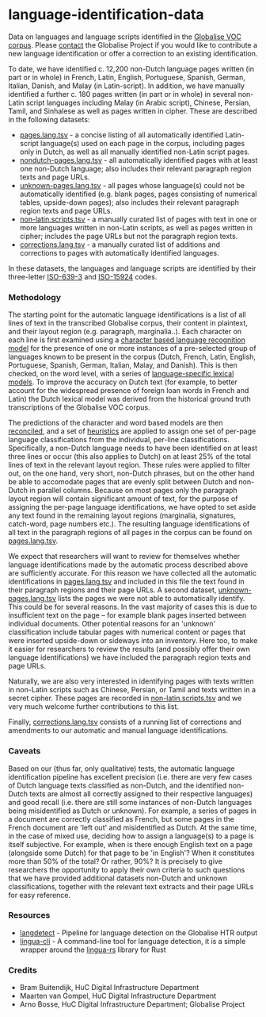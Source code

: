 # language-identification-data

Data on languages and language scripts identified in the [Globalise VOC corpus](https://www.nationaalarchief.nl/onderzoeken/archief/1.04.02). Please [contact](https://globalise.huygens.knaw.nl/contact-us/) the Globalise Project if you would like to contribute a new language identification or offer a correction to an existing identification.

To date, we have identified c. 12,200 non-Dutch language pages written (in part or in whole) in French, Latin, English, Portuguese, Spanish, German, Italian, Danish, and Malay (in Latin-script). In addition, we have manually identified a further c. 180 pages written (in part or in whole) in several non-Latin script languages including Malay (in Arabic script), Chinese, Persian, Tamil, and Sinhalese as well as pages written in cipher. These are described in the following datasets:

- [pages.lang.tsv](https://github.com/globalise-huygens/language-identification-data/blob/main/latin-script-pages/pages.lang.tsv) - a concise listing of all automatically identified Latin-script language(s) used on each page in the corpus, including pages only in Dutch, as well as all manually identified non-Latin script pages.
- [nondutch-pages.lang.tsv](https://github.com/globalise-huygens/language-identification-data/blob/main/latin-script-pages/nondutch-pages.lang.tsv) - all automatically identified pages with at least one non-Dutch language; also includes their relevant paragraph region texts and page URLs.
- [unknown-pages.lang.tsv](https://github.com/globalise-huygens/language-identification-data/blob/main/latin-script-pages/unknown-pages.lang.tsv) - all pages whose language(s) could not be automatically identified (e.g. blank pages, pages consisting of numerical tables, upside-down pages); also includes their relevant paragraph region texts and page URLs.
- [non-latin.scripts.tsv](https://github.com/globalise-huygens/language-identification-data/blob/main/non-latin-script-pages/non-latin.scripts.tsv) - a manually curated list of pages with text in one or more languages written in non-Latin scripts, as well as pages written in cipher; includes the page URLs but not the paragraph region texts.
- [corrections.lang.tsv](https://github.com/globalise-huygens/language-identification-data/blob/main/corrections/corrections.lang.tsv) - a manually curated list of additions and corrections to pages with automatically identified languages. 

In these datasets, the languages and language scripts are identified by their three-letter [ISO-639-3](https://en.wikipedia.org/wiki/List_of_ISO_639_language_codes) and [ISO-15924](https://en.wikipedia.org/wiki/ISO_15924) codes.

### Methodology

The starting point for the automatic language identifications is a list of all lines of text in the transcribed Globalise corpus, their content in plaintext, and their layout region (e.g. paragraph, marginalia..). Each character on each line is first examined using a [character based language recognition model](https://github.com/pemistahl/lingua-rs/) for the presence of one or more instances of a pre-selected group of languages known to be present in the corpus (Dutch, French, Latin, English, Portuguese, Spanish, German, Italian, Malay, and Danish). This is then checked, on the word level, with a series of [language-specific lexical models](https://github.com/knaw-huc/globalise-tools/tree/main/pipelines/langdetect/lexicons). To improve the accuracy on Dutch text (for example, to better account for the widespread presence of foreign loan words in French and Latin) the Dutch lexical model was derived from the historical ground truth transcriptions of the Globalise VOC corpus. 

The predictions of the character and word based models are then [reconciled](https://github.com/knaw-huc/globalise-tools/blob/main/scripts/gt_classify_language.py), and a set of [heuristics](https://github.com/knaw-huc/globalise-tools/blob/main/scripts/gt_classify_language.py) are applied to assign one set of per-page language classifications from the individual, per-line classifications. Specifically, a non-Dutch language needs to have been identified on at least three lines or occur (this also applies to Dutch) on at least 25% of the total lines of text in the relevant layout region. These rules were applied to filter out, on the one hand, very short, non-Dutch phrases, but on the other hand be able to accomodate pages that are evenly split between Dutch and non-Dutch in parallel columns. Because on most pages only the paragraph layout region will contain significant amount of text, for the purpose of assigning the per-page language identifications, we have opted to set aside any text found in the remaining layout regions (marginalia, signatures, catch-word, page numbers etc.). The resulting language identifications of all text in the paragraph regions of all pages in the corpus can be found on [pages.lang.tsv](https://github.com/globalise-huygens/language-identification-data/blob/main/latin-script-pages/pages.lang.tsv).  

We expect that researchers will want to review for themselves whether language identifications made by the automatic process described above are sufficiently accurate. For this reason we have collected all the automatic identifications in [pages.lang.tsv](https://github.com/globalise-huygens/language-identification-data/blob/main/latin-script-pages/pages.lang.tsv) and included in this file the text found in their paragraph regions and their page URLs. A second dataset, [unknown-pages.lang.tsv](https://github.com/globalise-huygens/language-identification-data/blob/main/latin-script-pages/unknown-pages.lang.tsv) lists the pages we were not able to automatically identify. This could be for several reasons. In the vast majority of cases this is due to insufficient text on the page – for example blank pages inserted between individual documents. Other potential reasons for an 'unknown' classification include tabular pages with numerical content or pages that were inserted upside-down or sideways into an inventory. Here too, to make it easier for researchers to review the results (and possibly offer their own language identifications) we have included the paragraph region texts and page URLs. 

Naturally, we are also very interested in identifying pages with texts written in non-Latin scripts such as Chinese, Persian, or Tamil and texts written in a secret cipher. These pages are recorded in [non-latin.scripts.tsv](https://github.com/globalise-huygens/language-identification-data/blob/main/non-latin-script-pages/non-latin.scripts.tsv) and we very much welcome further contributions to this list.

Finally, [corrections.lang.tsv](https://github.com/globalise-huygens/language-identification-data/tree/main/corrections/corrections.lang.tsv) consists of a running list of corrections and amendments to our automatic and manual language identifications.

### Caveats

Based on our (thus far, only qualitative) tests, the automatic language identification pipeline has excellent precision (i.e. there are very few cases of Dutch language texts classified as non-Dutch, and the identified non-Dutch texts are almost all correctly assigned to their respective languages) and good recall (i.e. there are still some instances of non-Dutch languages being misidentified as Dutch or unknown). For example, a series of pages in a document are correctly classified as French, but some pages in the French document are 'left out' and misidentified as Dutch. At the same time, in the case of mixed use, deciding how to assign a language(s) to a page is itself subjective. For example, when is there enough English text on a page (alongside some Dutch) for that page to be 'in English'? When it constitutes more than 50% of the total? Or rather, 90%? It is precisely to give researchers the opportunity to apply their own criteria to such questions that we have provided additional datasets non-Dutch and unknown classifications, together with the relevant text extracts and their page URLs for easy reference.     

### Resources

- [langdetect](https://github.com/knaw-huc/globalise-tools/tree/main/pipelines/langdetect) - Pipeline for language detection on the Globalise HTR output
- [lingua-cli](https://github.com/proycon/lingua-cli) - A command-line tool for language detection, it is a simple wrapper around the [lingua-rs](https://github.com/pemistahl/lingua-rs/) library for Rust

### Credits

- Bram Buitendijk, HuC Digital Infrastructure Department
- Maarten van Gompel, HuC Digital Infrastructure Department
- Arno Bosse, HuC Digital Infrastructure Department; Globalise Project
